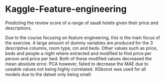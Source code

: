 # Kaggle-Feature-engineering
Predicting the review score of a range of saudi hotels given their price and descriptions.

Due to the course focusing on feature engineering, this is the main focus of the exercise. A large amount of dummy variables are produced for the 3 descriptive columns,
room type, cm and beds. Other values such as price, beds and people a night where extracted and modified to find price per person and price per bed. Both of these modified 
values decreased the mean absolute error. PCA however, failed to decrease the MAE due to useable values not being highly correlated. XGboost was used for all models due to 
the datset only being small.
